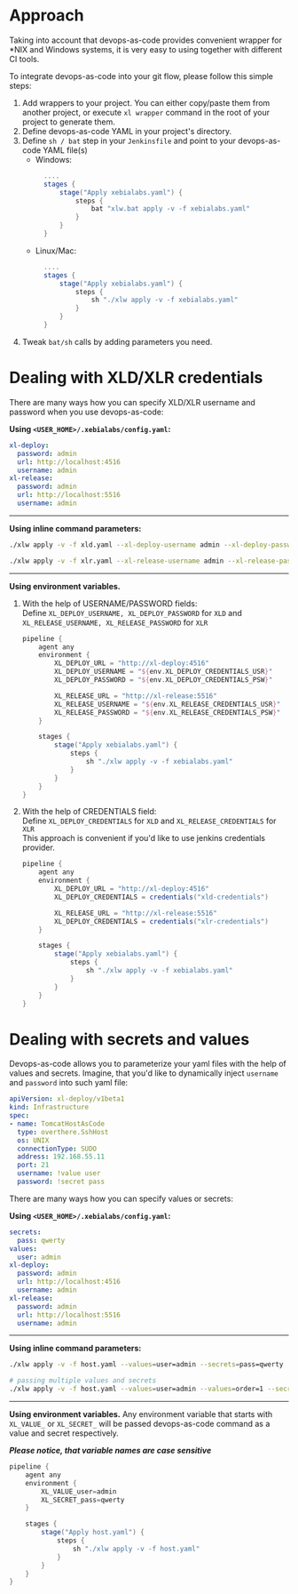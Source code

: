 # Approach

Taking into account that devops-as-code provides convenient wrapper for *NIX and Windows systems, it is very easy to using together with different CI tools.

To integrate devops-as-code into your git flow, please follow this simple steps:

1) Add wrappers to your project. You can either copy/paste them from another project, or execute `xl wrapper` command in the root of your project to generate them.
2) Define devops-as-code YAML in your project's directory.  
3) Define `sh / bat` step in your `Jenkinsfile` and point to your devops-as-code YAML file(s)
    * Windows:
        ```groovy
          ....
          stages {
              stage("Apply xebialabs.yaml") {
                  steps {
                      bat "xlw.bat apply -v -f xebialabs.yaml"
                  }
              }
          }
        ```
    * Linux/Mac:
        ```groovy
          ....
          stages {
              stage("Apply xebialabs.yaml") {
                  steps {
                      sh "./xlw apply -v -f xebialabs.yaml"
                  }
              }
          }
        ```
4) Tweak `bat/sh` calls by adding parameters you need.

# Dealing with XLD/XLR credentials

There are many ways how you can specify XLD/XLR username and password when you use devops-as-code:

**Using `<USER_HOME>/.xebialabs/config.yaml`:**
```yaml
xl-deploy:
  password: admin
  url: http://localhost:4516
  username: admin
xl-release:
  password: admin
  url: http://localhost:5516
  username: admin
```

---
**Using inline command parameters:**
```bash
./xlw apply -v -f xld.yaml --xl-deploy-username admin --xl-deploy-password qwerty

./xlw apply -v -f xlr.yaml --xl-release-username admin --xl-release-password qwerty
```

---
**Using environment variables.**
1. With the help of USERNAME/PASSWORD fields:<br>
    Define `XL_DEPLOY_USERNAME, XL_DEPLOY_PASSWORD` for `XLD` and `XL_RELEASE_USERNAME, XL_RELEASE_PASSWORD` for `XLR`
    ```groovy
    pipeline {
        agent any
        environment {
            XL_DEPLOY_URL = "http://xl-deploy:4516"
            XL_DEPLOY_USERNAME = "${env.XL_DEPLOY_CREDENTIALS_USR}"
            XL_DEPLOY_PASSWORD = "${env.XL_DEPLOY_CREDENTIALS_PSW}"
    
            XL_RELEASE_URL = "http://xl-release:5516"
            XL_RELEASE_USERNAME = "${env.XL_RELEASE_CREDENTIALS_USR}"
            XL_RELEASE_PASSWORD = "${env.XL_RELEASE_CREDENTIALS_PSW}"
        }
    
        stages {
            stage("Apply xebialabs.yaml") {
                steps {
                    sh "./xlw apply -v -f xebialabs.yaml"
                }
            }
        }
    }
    ```

2. With the help of CREDENTIALS field:<br>
    Define `XL_DEPLOY_CREDENTIALS` for `XLD` and `XL_RELEASE_CREDENTIALS` for `XLR`<br>
    This approach is convenient if you'd like to use jenkins credentials provider.
    ```groovy
    pipeline {
        agent any
        environment {
            XL_DEPLOY_URL = "http://xl-deploy:4516"
            XL_DEPLOY_CREDENTIALS = credentials("xld-credentials")
    
            XL_RELEASE_URL = "http://xl-release:5516"
            XL_DEPLOY_CREDENTIALS = credentials("xlr-credentials")
        }
    
        stages {
            stage("Apply xebialabs.yaml") {
                steps {
                    sh "./xlw apply -v -f xebialabs.yaml"
                }
            }
        }
    }
    ```
    
# Dealing with secrets and values

Devops-as-code allows you to parameterize your yaml files with the help of values and secrets.
Imagine, that you'd like to dynamically inject `username` and `password` into such yaml file:

```yaml
apiVersion: xl-deploy/v1beta1
kind: Infrastructure
spec:
- name: TomcatHostAsCode
  type: overthere.SshHost
  os: UNIX
  connectionType: SUDO
  address: 192.168.55.11
  port: 21
  username: !value user
  password: !secret pass
```

There are many ways how you can specify values or secrets:

**Using `<USER_HOME>/.xebialabs/config.yaml`:**
```yaml
secrets:
  pass: qwerty
values:
  user: admin
xl-deploy:
  password: admin
  url: http://localhost:4516
  username: admin
xl-release:
  password: admin
  url: http://localhost:5516
  username: admin
```

---
**Using inline command parameters:**
```bash
./xlw apply -v -f host.yaml --values=user=admin --secrets=pass=qwerty

# passing multiple values and secrets
./xlw apply -v -f host.yaml --values=user=admin --values=order=1 --secrets=pass=qwerty --secrets=passphrase=secret
```

---
**Using environment variables.**
Any environment variable that starts with `XL_VALUE_` or `XL_SECRET_` will be passed devops-as-code command as a value and secret respectively.<br>

_**Please notice, that variable names are case sensitive**_

```groovy
pipeline {
    agent any
    environment {
        XL_VALUE_user=admin
        XL_SECRET_pass=qwerty
    }

    stages {
        stage("Apply host.yaml") {
            steps {
                sh "./xlw apply -v -f host.yaml"
            }
        }
    }
}
```